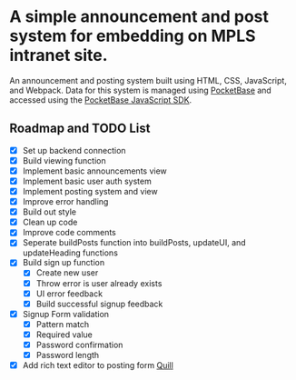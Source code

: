 # A simple announcement and post system for embedding on MPLS intranet site.

An announcement and posting system built using HTML, CSS, JavaScript, and Webpack. Data for this system is managed using [PocketBase](https://pocketbase.io) and accessed using the [PocketBase JavaScript SDK](https://www.npmjs.com/package/pocketbase).

## Roadmap and TODO List

- [x] Set up backend connection
- [x] Build viewing function
- [x] Implement basic announcements view
- [x] Implement basic user auth system
- [x] Implement posting system and view
- [x] Improve error handling
- [x] Build out style
- [x] Clean up code
- [x] Improve code comments
- [x] Seperate buildPosts function into buildPosts, updateUI, and updateHeading functions
- [x] Build sign up function
  - [x] Create new user
  - [x] Throw error is user already exists
  - [x] UI error feedback
  - [x] Build successful signup feedback
- [x] Signup Form validation
  - [x] Pattern match
  - [x] Required value
  - [x] Password confirmation
  - [x] Password length
- [x] Add rich text editor to posting form [Quill](https://quilljs.com/docs/quickstart)
